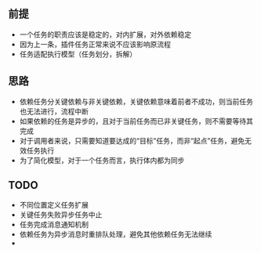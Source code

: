 

## 前提
- 一个任务的职责应该是稳定的，对内扩展，对外依赖稳定
- 因为上一条，插件任务正常来说不应该影响原流程
- 任务适配执行模型（任务划分，拆解）

## 思路
- 依赖任务分关键依赖与非关键依赖，关键依赖意味着前者不成功，则当前任务也无法进行，流程中断
- 如果依赖的任务是异步的，且对于当前任务而已非关键任务，则不需要等待其完成
- 对于调用者来说，只需要知道要达成的“目标”任务，而非“起点”任务，避免无效任务执行
- 为了简化模型，对于一个任务而言，执行体内都为同步

## TODO
- 不同位置定义任务扩展
- 关键任务失败异步任务中止
- 任务完成消息通知机制
- 依赖任务为异步消息时重排队处理，避免其他依赖任务无法继续
- 
